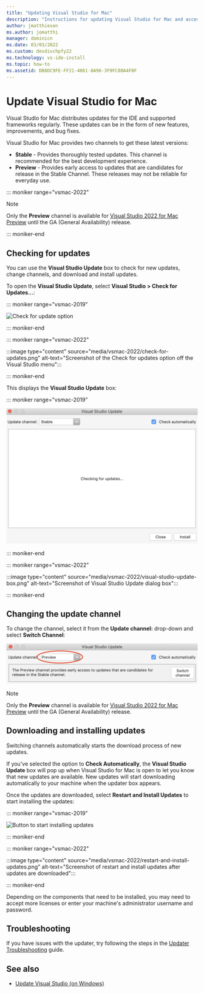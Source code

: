 ```yaml
---
title: "Updating Visual Studio for Mac"
description: "Instructions for updating Visual Studio for Mac and accessing preview releases."
author: jmatthiesen
ms.author: jomatthi
manager: dominicn
ms.date: 03/03/2022
ms.custom: devdivchpfy22
ms.technology: vs-ide-install
ms.topic: how-to
ms.assetid: DB8DC9FE-FF21-4061-8A96-3F9FC08A4F8F
---
```


# Update Visual Studio for Mac

Visual Studio for Mac distributes updates for the IDE and supported frameworks regularly. These updates can be in the form of new features, improvements, and bug fixes.

Visual Studio for Mac provides two channels to get these latest versions:

* **Stable** - Provides thoroughly tested updates. This channel is recommended for the best development experience.
* **Preview** - Provides early access to updates that are candidates for release in the Stable Channel. These releases may not be reliable for everyday use.

::: moniker range="vsmac-2022"

> [!NOTE]
> Only the **Preview** channel is available for [Visual Studio 2022 for Mac Preview](https://visualstudio.microsoft.com/vs/mac/preview/) until the GA (General Availability) release.

::: moniker-end

## Checking for updates

You can use the **Visual Studio Update** box to check for new updates, change channels, and download and install updates.

To open the **Visual Studio Update**, select **Visual Studio > Check for Updates...**:

::: moniker range="vsmac-2019"

![Check for update option](media/update-image1.png)

::: moniker-end

::: moniker range="vsmac-2022"

:::image type="content" source="media/vsmac-2022/check-for-updates.png" alt-text="Screenshot of the Check for updates option off the Visual Studio menu":::

::: moniker-end

This displays the **Visual Studio Update** box:

::: moniker range="vsmac-2019"

![updater box](media/update-image2.png)

::: moniker-end

::: moniker range="vsmac-2022"

:::image type="content" source="media/vsmac-2022/visual-studio-update-box.png" alt-text="Screenshot of Visual Studio Update dialog box":::

::: moniker-end

## Changing the update channel

To change the channel, select it from the **Update channel:** drop-down and select **Switch Channel**:

![Change Channel drop-down](media/update-image3.png)

> [!NOTE]
> Only the **Preview** channel is available for [Visual Studio 2022 for Mac Preview](https://visualstudio.microsoft.com/vs/mac/preview/) until the GA (General Availability) release.

## Downloading and installing updates

Switching channels automatically starts the download process of new updates.

If you've selected the option to **Check Automatically**, the **Visual Studio Update** box will pop up when Visual Studio for Mac is open to let you know that new updates are available. New updates will start downloading automatically to your machine when the updater box appears.

Once the updates are downloaded, select **Restart and Install Updates** to start installing the updates:

::: moniker range="vsmac-2019"

![Button to start installing updates](media/update-image4.png)

::: moniker-end

::: moniker range="vsmac-2022"

:::image type="content" source="media/vsmac-2022/restart-and-install-updates.png" alt-text="Screenshot of restart and install updates after updates are downloaded":::

::: moniker-end

Depending on the components that need to be installed, you may need to accept more licenses or enter your machine's administrator username and password.

## Troubleshooting

If you have issues with the updater, try following the steps in the [Updater Troubleshooting](updater-troubleshooting.md) guide.

## See also

- [Update Visual Studio (on Windows)](/visualstudio/install/update-visual-studio)
